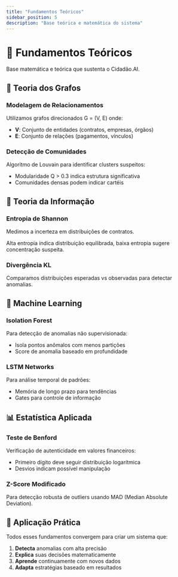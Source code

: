 ```yaml
---
title: "Fundamentos Teóricos"
sidebar_position: 5
description: "Base teórica e matemática do sistema"
---
```


# 🧮 Fundamentos Teóricos

Base matemática e teórica que sustenta o Cidadão.AI.

## 📐 Teoria dos Grafos

### Modelagem de Relacionamentos
Utilizamos grafos direcionados G = (V, E) onde:
- **V**: Conjunto de entidades (contratos, empresas, órgãos)
- **E**: Conjunto de relações (pagamentos, vínculos)

### Detecção de Comunidades
Algoritmo de Louvain para identificar clusters suspeitos:
- Modularidade Q > 0.3 indica estrutura significativa
- Comunidades densas podem indicar cartéis

## 🎲 Teoria da Informação

### Entropia de Shannon
Medimos a incerteza em distribuições de contratos.

Alta entropia indica distribuição equilibrada, baixa entropia sugere concentração suspeita.

### Divergência KL
Comparamos distribuições esperadas vs observadas para detectar anomalias.

## 🤖 Machine Learning

### Isolation Forest
Para detecção de anomalias não supervisionada:
- Isola pontos anômalos com menos partições
- Score de anomalia baseado em profundidade

### LSTM Networks
Para análise temporal de padrões:
- Memória de longo prazo para tendências
- Gates para controle de informação

## 📊 Estatística Aplicada

### Teste de Benford
Verificação de autenticidade em valores financeiros:
- Primeiro dígito deve seguir distribuição logarítmica
- Desvios indicam possível manipulação

### Z-Score Modificado
Para detecção robusta de outliers usando MAD (Median Absolute Deviation).

## 🎯 Aplicação Prática

Todos esses fundamentos convergem para criar um sistema que:
1. **Detecta** anomalias com alta precisão
2. **Explica** suas decisões matematicamente
3. **Aprende** continuamente com novos dados
4. **Adapta** estratégias baseado em resultados
